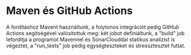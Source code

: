 # Maven és GitHub Actions

A fordításhoz Mavent használtunk, a folytonos integrációt pedig GitHub Actions segítségével valósítottuk meg: két jobot definiáltunk, a "build" job lefordítja a programot Mavennel és SonarClouddal statikus analízist is végeztet, a "run_tests" job pedig egységteszteket és stressztesztet futtat.